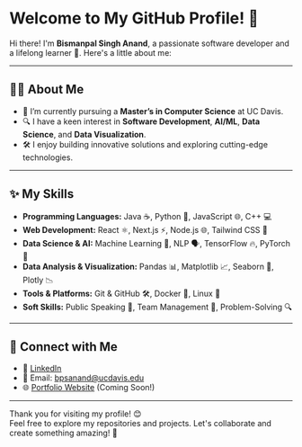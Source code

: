 # Welcome to My GitHub Profile! 👋

Hi there! I'm **Bismanpal Singh Anand**, a passionate software developer and a lifelong learner 🚀. Here's a little about me:

---

## 👨‍💻 About Me
- 🌱 I’m currently pursuing a **Master’s in Computer Science** at UC Davis.
- 🔍 I have a keen interest in **Software Development**, **AI/ML**, **Data Science**, and **Data Visualization**.
- 🛠️ I enjoy building innovative solutions and exploring cutting-edge technologies.

---

## ✨ My Skills
- **Programming Languages:** Java ☕, Python 🐍, JavaScript 🌐, C++ 💻
- **Web Development:** React ⚛️, Next.js ⚡, Node.js 🌐, Tailwind CSS 🎨
- **Data Science & AI:** Machine Learning 🤖, NLP 🗣️, TensorFlow 🔥, PyTorch 🔧
- **Data Analysis & Visualization:** Pandas 📊, Matplotlib 📈, Seaborn 🎨, Plotly 📉
- **Tools & Platforms:** Git & GitHub 🛠️, Docker 🐳, Linux 🐧
- **Soft Skills:** Public Speaking 🎤, Team Management 🤝, Problem-Solving 🔍

---

## 🔗 Connect with Me
- 💼 [LinkedIn](https://www.linkedin.com/in/bismanpal-singh/)
- 📧 Email: bpsanand@ucdavis.edu
- 🌐 [Portfolio Website](#) (Coming Soon!)

---

Thank you for visiting my profile! 😊  
Feel free to explore my repositories and projects. Let's collaborate and create something amazing! 🚀
